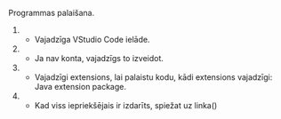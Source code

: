 Programmas palaišana. 

1. - Vajadzīga VStudio Code ielāde.
2. - Ja nav konta, vajadzīgs to izveidot.
3. - Vajadzīgi extensions, lai palaistu kodu, kādi extensions vajadzīgi: Java extension package. 
4. - Kad viss iepriekšējais ir izdarīts, spiežat uz linka() 
